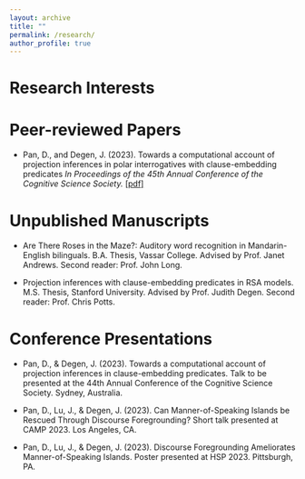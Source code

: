 ```yaml
---
layout: archive
title: ""
permalink: /research/
author_profile: true
---
```


# Research Interests

# Peer-reviewed Papers
- Pan, D., and Degen, J. (2023). Towards a computational account of projection inferences in polar interrogatives with clause-embedding predicates *In Proceedings of the 45th Annual Conference of the Cognitive Science Society.* [\[pdf\]](https://escholarship.org/uc/item/13h8r0pv)

# Unpublished Manuscripts
- Are There Roses in the Maze?: Auditory word recognition in Mandarin-English bilinguals. B.A. Thesis, Vassar College. Advised by Prof. Janet Andrews. Second reader: Prof. John Long.

- Projection inferences with clause-embedding predicates in RSA models. M.S. Thesis, Stanford University. Advised by Prof. Judith Degen. Second reader: Prof. Chris Potts. 

# Conference Presentations
- Pan, D., & Degen, J. (2023). Towards a computational account of projection inferences in clause-embedding predicates. Talk to be presented at the 44th Annual Conference of the Cognitive Science Society. Sydney, Australia.

- Pan, D., Lu, J., & Degen, J. (2023). Can Manner-of-Speaking Islands be Rescued Through Discourse Foregrounding? Short talk presented at CAMP 2023. Los Angeles, CA.

- Pan, D., Lu, J., & Degen, J. (2023). Discourse Foregrounding Ameliorates Manner-of-Speaking Islands.
Poster presented at HSP 2023. Pittsburgh, PA.